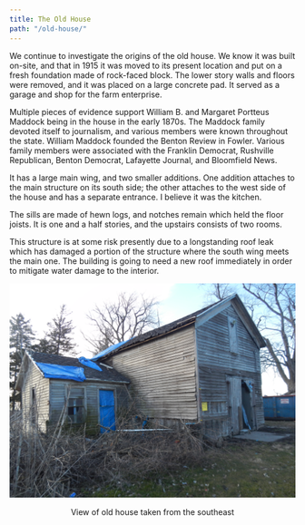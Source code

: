 ```yaml
---
title: The Old House
path: "/old-house/"
---
```


We continue to investigate the origins of the old house.  We know it was built on-site, and that in 1915 it was moved to its present location and put on a fresh foundation made of rock-faced block.  The lower story walls and floors were removed, and it was placed on a large concrete pad.  It served as a garage and shop for the farm enterprise.

Multiple pieces of evidence support William B. and Margaret Portteus Maddock being in the house in the early 1870s.  The Maddock family devoted itself to journalism, and various members were known throughout the state.  William Maddock founded the Benton Review in Fowler. Various family members were associated with the Franklin Democrat, Rushville Republican, Benton Democrat, Lafayette Journal, and Bloomfield News.

It has a large main wing, and two smaller additions.  One addition attaches to the main structure on its south side; the other attaches to the west side of the house and has a separate entrance.  I believe it was the kitchen.

The sills are made of hewn logs, and notches remain which held the floor joists.  It is one and a half stories, and the upstairs consists of two rooms.

This structure is at some risk presently due to a longstanding roof leak which has damaged a portion of the structure where the south wing meets the main one.  The building is going to need a new roof immediately in order to mitigate water damage to the interior.

![Old House](./oldHouse.jpg)
<center>
View of old house taken from the southeast
</center>
